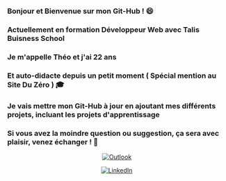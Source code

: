 ### Bonjour et Bienvenue sur mon Git-Hub ! :smile: 
### Actuellement en formation Développeur Web avec Talis Buisness School
### Je m'appelle Théo et j'ai 22 ans
### Et auto-didacte depuis un petit moment ( Spécial mention au Site Du Zéro ) :mortar_board: 
### Je vais mettre mon Git-Hub à jour en ajoutant mes différents projets, incluant les projets d'apprentissage
### Si vous avez la moindre question ou suggestion, ça sera avec plaisir, venez échanger ! :speech_balloon:
<a href="mailto:theo.michel2@outlook.fr" align="center">
	
![Outlook](https://img.shields.io/badge/Microsoft_Outlook-0078D4?style=for-the-badge&logo=microsoft-outlook&logoColor=white)
	
</a>	
<a align="center" href="https://www.linkedin.com/in/theo-michel/" target="_blank">	
	
![LinkedIn](https://img.shields.io/badge/linkedin-%230077B5.svg?style=for-the-badge&logo=linkedin&logoColor=white)
	
</a>
<!--
**theo-m14/theo-m14** is a ✨ _special_ ✨ repository because its `README.md` (this file) appears on your GitHub profile.

Here are some ideas to get you started:

- 🔭 I’m currently working on ...
- 🌱 I’m currently learning ...
- 👯 I’m looking to collaborate on ...
- 🤔 I’m looking for help with ...
- 💬 Ask me about ...
- 📫 How to reach me: ...
- 😄 Pronouns: ...
- ⚡ Fun fact: ...
-->
